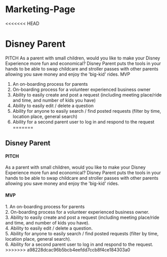 # Marketing-Page

<<<<<<< HEAD


<h1>Disney Parent</h1>


PITCH
As a parent with small children, would you like to make your Disney Experience more fun and economical?  Disney Parent puts the tools in your hands to be able to swap childcare and stroller passes with other parents allowing you save money and enjoy the 'big-kid' rides.
MVP
 1. An on-boarding process for parents
 2. On-boarding process for a volunteer experienced business owner
 3. Ability to easily create and post a request (including meeting place/ride and time, and number of kids you have)
 4. Ability to easily edit / delete a question
 5. Ability for anyone to easily search / find posted requests (filter by time, location place, general search)
 6. Ability for a second parent user to log in and respond to the request
=======
<h2>Disney Parent</h2>
<h4>PITCH</h4>
<p>As a parent with small children, would you like to make your Disney Experience more fun and economical?  Disney Parent puts the tools in your hands to be able to swap childcare and stroller passes with other parents allowing you save money and enjoy the 'big-kid' rides.</p>
<h4>MVP</h4>
 1. An on-boarding process for parents<br />
 2. On-boarding process for a volunteer experienced business owner.<br />
 3. Ability to easily create and post a request (including meeting place/ride and time, and number of kids you have).<br />
 4. Ability to easily edit / delete a question.<br />
 5. Ability for anyone to easily search / find posted requests (filter by time, location place, general search).<br />
 6. Ability for a second parent user to log in and respond to the request.<br />
>>>>>>> a98228dcac96b5bcb4eefdd7ccb8f4ce184303a0
